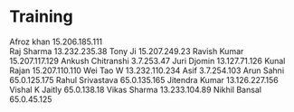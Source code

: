 # Training


Afroz khan	15.206.185.111 <br>
Raj Sharma 	13.232.235.38
Tony Ji	15.207.249.23
Ravish Kumar	15.207.117.129
Ankush Chitranshi	3.7.253.47
Juri Djomin	13.127.71.126
Kunal Rajan	15.207.110.110
Wei Tao W	13.232.110.234
Asif	3.7.254.103
Arun Sahni	65.0.125.175
Rahul Srivastava	65.0.135.165
Jitendra Kumar	13.126.227.156
Vishal K Jaitly	65.0.138.18
Vikas Sharma	13.233.104.89
Nikhil Bansal	65.0.45.125
